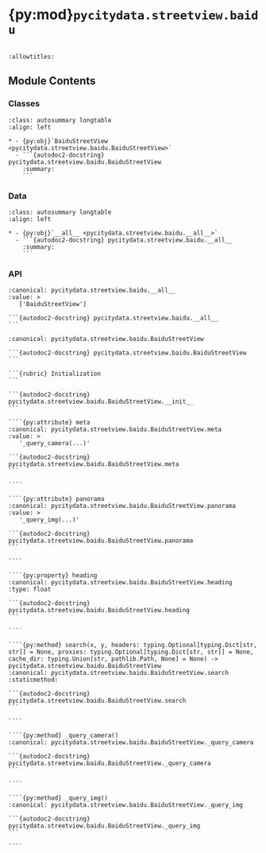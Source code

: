 # {py:mod}`pycitydata.streetview.baidu`

```{py:module} pycitydata.streetview.baidu
```

```{autodoc2-docstring} pycitydata.streetview.baidu
:allowtitles:
```

## Module Contents

### Classes

````{list-table}
:class: autosummary longtable
:align: left

* - {py:obj}`BaiduStreetView <pycitydata.streetview.baidu.BaiduStreetView>`
  - ```{autodoc2-docstring} pycitydata.streetview.baidu.BaiduStreetView
    :summary:
    ```
````

### Data

````{list-table}
:class: autosummary longtable
:align: left

* - {py:obj}`__all__ <pycitydata.streetview.baidu.__all__>`
  - ```{autodoc2-docstring} pycitydata.streetview.baidu.__all__
    :summary:
    ```
````

### API

````{py:data} __all__
:canonical: pycitydata.streetview.baidu.__all__
:value: >
   ['BaiduStreetView']

```{autodoc2-docstring} pycitydata.streetview.baidu.__all__
```

````

`````{py:class} BaiduStreetView(sid: str, zoom: int = 4, headers: typing.Optional[typing.Dict[str, str]] = None, proxies: typing.Optional[typing.Dict[str, str]] = None)
:canonical: pycitydata.streetview.baidu.BaiduStreetView

```{autodoc2-docstring} pycitydata.streetview.baidu.BaiduStreetView
```

```{rubric} Initialization
```

```{autodoc2-docstring} pycitydata.streetview.baidu.BaiduStreetView.__init__
```

````{py:attribute} meta
:canonical: pycitydata.streetview.baidu.BaiduStreetView.meta
:value: >
   '_query_camera(...)'

```{autodoc2-docstring} pycitydata.streetview.baidu.BaiduStreetView.meta
```

````

````{py:attribute} panorama
:canonical: pycitydata.streetview.baidu.BaiduStreetView.panorama
:value: >
   '_query_img(...)'

```{autodoc2-docstring} pycitydata.streetview.baidu.BaiduStreetView.panorama
```

````

````{py:property} heading
:canonical: pycitydata.streetview.baidu.BaiduStreetView.heading
:type: float

```{autodoc2-docstring} pycitydata.streetview.baidu.BaiduStreetView.heading
```

````

````{py:method} search(x, y, headers: typing.Optional[typing.Dict[str, str]] = None, proxies: typing.Optional[typing.Dict[str, str]] = None, cache_dir: typing.Union[str, pathlib.Path, None] = None) -> pycitydata.streetview.baidu.BaiduStreetView
:canonical: pycitydata.streetview.baidu.BaiduStreetView.search
:staticmethod:

```{autodoc2-docstring} pycitydata.streetview.baidu.BaiduStreetView.search
```

````

````{py:method} _query_camera()
:canonical: pycitydata.streetview.baidu.BaiduStreetView._query_camera

```{autodoc2-docstring} pycitydata.streetview.baidu.BaiduStreetView._query_camera
```

````

````{py:method} _query_img()
:canonical: pycitydata.streetview.baidu.BaiduStreetView._query_img

```{autodoc2-docstring} pycitydata.streetview.baidu.BaiduStreetView._query_img
```

````

`````
